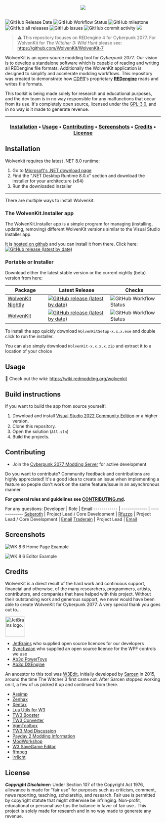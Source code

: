 <p align="center">
  <a href="https://wiki.redmodding.org/wolvenkit"><img src="https://user-images.githubusercontent.com/65016231/191120204-c8e08bb2-d68b-4919-91ec-f8c1aaef1e6a.png"/></a><br /><br />
</p>

![GitHub Release Date](https://img.shields.io/github/release-date/WolvenKit/WolvenKit)
![GitHub Workflow Status](https://img.shields.io/github/actions/workflow/status/WolvenKit/WolvenKit/check-only.yml)
![GitHub milestone](https://img.shields.io/github/milestones/progress/WolvenKit/WolvenKit/12)
![GitHub all releases](https://img.shields.io/github/downloads/WolvenKit/WolvenKit/total)
![GitHub issues](https://img.shields.io/github/issues/WolvenKit/WolvenKit)
![GitHub commit activity](https://img.shields.io/github/commit-activity/m/WolvenKit/WolvenKit)
<a href="https://discord.gg/redmodding"><img src="https://img.shields.io/discord/717692382849663036.svg?label=&logo=discord&logoColor=ffffff&color=7389D8&labelColor=6A7EC2"></a>

> ⚠️ This repository focuses on REDengine 4 for Cyberpunk 2077. For WolvenKit for <em>The Witcher 3: Wild Hunt</em> please see: https://github.com/WolvenKit/WolvenKit-7

WolvenKit is an open-source modding tool for <em>Cyberpunk 2077</em>. Our vision is to develop a standalone software which is capable of reading and writing all REDengine file formats. Additionally the WolvenKit application is designed to simplify and accelerate modding workflows. 
This repository was created to demonstrate how <a href="https://en.wikipedia.org/wiki/CD_Projekt">CDPR</a>'s proprietary <a href="https://en.wikipedia.org/wiki/CD_Projekt#REDengine"><strong>REDengine</strong></a> reads and writes file formats. 

This toolkit is being made solely for research and educational purposes, and the dev team is in no way responsible for any malfunctions that occur from its use.
It's completely open source, licensed under the <a href="https://github.com/WolvenKit/WolvenKit/blob/main/LICENSE">GPL-3.0</a>, and in no way is it made to generate revenue.
  
---
  
<h3 align="center">
  <a href="#installation">Installation</a> •
  <a href="#usage">Usage</a> •
  <a href="#contributing">Contributing</a> •
  <a href="#screenshots">Screenshots</a> •
  <a href="#credits">Credits</a> • 
  <a href="#license">License</a>
</h3>
  
## Installation

Wolvenkit requires the latest .NET 8.0 runtime:

1. Go to [Microsoft's .NET download page](https://dotnet.microsoft.com/en-us/download/dotnet/8.0)
2. Find the ".NET Desktop Runtime 8.0.x" section and download the installer for your architecture (x64)
3. Run the downloaded installer

----------

There are multiple ways to install Wolvenkit:

### The WolvenKit.Installer app

The WolvenKit.Installer app is a simple program for managing (installing, updating, removing) different WolvenKit versions similar to the Visual Studio Installer app. 

It is [hosted on github](https://github.com/WolvenKit/WolvenKit.Installer) and you can install it from there. Click here: [![GitHub release (latest by date)](https://img.shields.io/github/v/release/WolvenKit/WolvenKit.Installer)](https://github.com/WolvenKit/WolvenKit.Installer/releases/latest)

### Portable or Installer

Download either the latest stable version or the current nightly (beta) version from here:

| Package | Latest Release | Checks  |
| ------- | ------------ | ----------------- |
| [WolvenKit Nightly](https://github.com/WolvenKit/WolvenKit-nightly-releases/releases/latest) | [![GitHub release (latest by date)](https://img.shields.io/github/v/release/WolvenKit/WolvenKit-nightly-releases)](https://github.com/WolvenKit/WolvenKit-nightly-releases/releases/latest) | ![GitHub Workflow Status](https://img.shields.io/github/actions/workflow/status/WolvenKit/WolvenKit/nightly.yml) |
| [WolvenKit](https://github.com/WolvenKit/WolvenKit/releases/latest) | [![GitHub release (latest by date)](https://img.shields.io/github/v/release/WolvenKit/WolvenKit)](https://github.com/WolvenKit/WolvenKit/releases/latest) | ![GitHub Workflow Status](https://img.shields.io/github/actions/workflow/status/WolvenKit/WolvenKit/check-only.yml) | 

To install the app quickly download `WolvenKitSetup-x.x.x.exe` and double click to run the installer.

You can also simply download `WolvenKit-x.x.x.x.zip` and extract it to a location of your choice

## Usage

📑 Check out the wiki: https://wiki.redmodding.org/wolvenkit

## Build instructions

If you want to build the app from source yourself:

1. Download and install [Visual Studio 2022 Community Edition](https://www.visualstudio.com/) or a higher version.
2. Clone this repository.
3. Open the solution (`All.sln`)
4. Build the projects.

## Contributing
- Join the [Cyberpunk 2077 Modding Server](https://discord.gg/redmodding) for active development

Do you want to contribute? Community feedback and contributions are highly appreciated!
It's a good idea to create an issue when implementing a feature so people don't work on the same feature/issue in an asynchronous manner.

**For general rules and guidelines see [CONTRIBUTING.md](/docs/CONTRIBUTING.md).**

For any questions:
Developer | Role | Email
------------ | ------------- | -------------
[Seberoth](https://github.com/seberoth) | Project Lead / Core Development | 
[Rfuzzo](https://github.com/rfuzzo) | Project Lead / Core Development | [Email](mailto:r.fuzzo@gmail.com) 
[Traderain](https://github.com/Traderain) | Project Lead | [Email](mailto:hambalko.bence@gmail.com) 

## Screenshots

![WK 8 6 Home Page Example](https://user-images.githubusercontent.com/65016231/172458777-d521aeaa-b2fb-43ef-a909-3786c1b8bf02.png)

![WK 8 6 Editor Example](https://user-images.githubusercontent.com/65016231/172455912-e1d4fe29-9ab6-45a1-9e0c-17f2bb47c447.png)

## Credits

WolvenKit is a direct result of the hard work and continuous support, financial and otherwise, of the many researchers, programmers, artists, contributors, and companies that have helped with this project. Without their outstanding work and generous support, we never would have been able to create WolvenKit for Cyberpunk 2077. A very special thank you goes out to...

<img src="https://resources.jetbrains.com/storage/products/company/brand/logos/jetbrains.png" alt="JetBrains logo." height="64">

- [JetBrains](https://www.jetbrains.com) who supplied open source licences for our developers
- [Syncfusion](https://www.syncfusion.com/company/about-us) who supplied an open source licence for the WPF controls we use
- [Ab3d PowerToys](https://www.ab4d.com/PowerToys.aspx)
- [Ab3d DXEngine](https://www.ab4d.com/DXEngine.aspx)

An ancestor to this tool was <a href="https://drive.google.com/file/d/0B3axqSlhNHOOYmpkWk83TXRkZmM/view">W3Edit</a>, initially developed by <a href="https://forums.cdprojektred.com/forum/en/the-witcher-series/the-witcher-3-wild-hunt/mod-discussions/58758-mod-editor">Sarcen</a> in 2015, around the time The Witcher 3 first came out. After Sarcen stopped working on it, a few of us picked it up and continued from there.

- [Assimp](https://github.com/assimp/assimp-net)
- [Zenhax](https://zenhax.com)
- [Xentax](https://xentax.com)
- [Lua Utils for W3](https://github.com/hhrhhr/Lua-utils-for-Witcher-3)
- [TW3 Booster](https://github.com/gamebooster/witcher3-booster)
- [TW3 Converter](https://bitbucket.org/jlouis/witcherconverter)
- [VgmToolbox](https://sourceforge.net/projects/vgmtoolbox/)
- [TW3 Mod Discussion](http://forums.cdprojektred.com/forum/en/the-witcher-series/the-witcher-3-wild-hunt/mod-discussions)
- [Payday 2 Modding Information](https://bitbucket.org/zabb65/payday-2-modding-information)
- [ModWorkshop](https://modworkshop.net/showthread.php?tid=101)
- [W3 SaveGame Editor](https://github.com/Atvaark/W3SavegameEditor)
- [ffmpeg](https://www.ffmpeg.org/)
- [irrlicht](http://irrlicht.sourceforge.net/)

## License

***Copyright Disclaimer:*** Under Section 107 of the Copyright Act 1976, allowance is made for "fair use" for purposes such as criticism, comment, news reporting, teaching, scholarship, and research. Fair use is permitted by copyright statute that might otherwise be infringing. Non-profit, educational or personal use tips the balance in favor of fair use.. This project is solely made for research and in no way made to generate any revenue.
